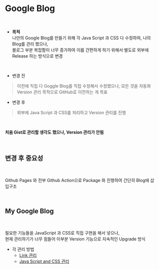 # Google Blog 

</br>



* **목적**       
나만의 Google Blog를 만들기 위해 각 Java Script 과 CSS 다 수정하여, 나의 Blog를 관리 했으나,    
블로그 부분 복잡함이 너무 증가하여 이를 간편하게 하기 위해서 별도로 외부에 Release 하는 방식으로 변경    




</br>

* 변경 전 
> 이전에 직접 다 Goggle Blog를 직접 수정해서 수정했으나, 모든 것을 자동화 Version 관리 목적으로 GitHub로 이전하는 게 목표         


* 변경 후 
> 외부에 Java Script 과 CSS를 처리하고 Version 관리를 진행 

</br>


**처음 Gist로 관리할 생각도 했으나, Version 관리가 안됨** 

</br>

## 변경 후 중요성 

</br>

Github Pages 와 전부 Github Action으로 Package 화 진행하여 간단히 Blog에 삽입구조       

</br>

## My Google Blog

</br>

필요한 기능들을 JavaScript 과 CSS로 직접 구현을 해서 넣으나,               
현재 관리하기가 너무 힘들어 이부분 Version 기능으로 지속적인 Upgrade 방식     

* 각 관리 방법 
    * [Link 관리](./link_manual.md)        
    * [Java Script and CSS 관리](java_css_manaul.md)        


</br>


